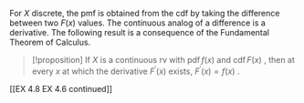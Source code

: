 For $X$ discrete, the pmf is obtained from the cdf by taking the difference between two $F\left( x\right)$ values. The continuous analog of a difference is a derivative. The following result is a consequence of the Fundamental Theorem of Calculus.


> [!proposition]
> If $X$ is a continuous rv with $\operatorname{pdf}f\left( x\right)$ and $\operatorname{cdf}F\left( x\right)$ , then at every $x$ at which the derivative ${F}^{\prime }\left( x\right)$ exists, ${F}^{\prime }\left( x\right) = f\left( x\right)$ .

[[EX 4.8 EX 4.6 continued]]